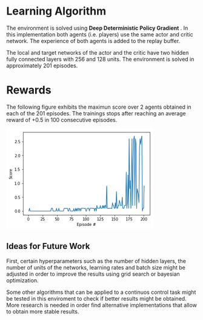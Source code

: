 

# Learning Algorithm



The environment is solved using **Deep Deterministic Policy Gradient** . In this implementation both agents  (i.e. players) use the same actor and critic network. The experience of both agents is added to the replay buffer. 

The local and target networks of the actor and the critic have two hidden fully connected layers with 256 and 128 units. The environment is solved in approximately 201 episodes. 



# Rewards



The following figure exhibits the maximun score over 2 agents obtained in each of the 201 episodes. The trainings stops after reaching an average reward of +0.5 in 100 consecutive episodes.



![](images/scores.png)



## Ideas for Future Work

First, certain hyperparameters such as the number of hidden layers, the number of units of the networks, learning rates and batch size might be adjusted in order to improve the results using grid search or bayesian optimization.

Some other algorithms that can be applied to a continuos control task might be tested in this enviroment to check if better results might be obtained. More research is needed in order find alternative implementations that allow to obtain more stable results. 